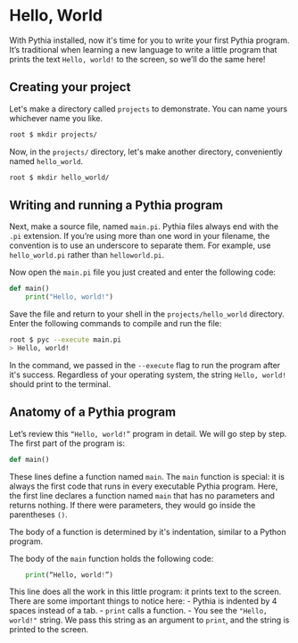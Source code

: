 # Hello, World

With Pythia installed, now it's time for you to write your first Pythia program. It’s traditional when learning a new language to write a little program that prints the text `Hello, world!` to the screen, so we’ll do the same here!

## Creating your project

Let's make a directory called `projects` to demonstrate. You can name yours whichever name you like.

```sh
root $ mkdir projects/
```

Now, in the `projects/` directory, let's make another directory, conveniently named `hello_world`.

```sh
root $ mkdir hello_world/
```

## Writing and running a Pythia program

Next, make a source file, named `main.pi`. Pythia files always end with the `.pi` extension. If you’re using more than one word in your filename, the convention is to use an underscore to separate them. For example, use `hello_world.pi` rather than `helloworld.pi`.

Now open the `main.pi` file you just created and enter the following code:

```py
def main()
    print("Hello, world!")
```

Save the file and return to your shell in the `projects/hello_world` directory. Enter the following commands to compile and run the file:

```sh
root $ pyc --execute main.pi
> Hello, world!
```

In the command, we passed in the `--execute` flag to run the program after it's success. Regardless of your operating system, the string `Hello, world!` should print to the terminal.

## Anatomy of a Pythia program

Let’s review this `“Hello, world!”` program in detail. We will go step by step.
The first part of the program is:

```py
def main()
```

These lines define a function named `main`. The `main` function is special: it is always the first code that runs in every executable Pythia program. Here, the first line declares a function named `main` that has no parameters and returns nothing. If there were parameters, they would go inside the parentheses `()`.

The body of a function is determined by it's indentation, similar to a Python program.

The body of the `main` function holds the following code:

```py
    print(“Hello, world!”)
```

This line does all the work in this little program: it prints text to the screen. There are some important things to notice here:
    - Pythia is indented by 4 spaces instead of a tab.
    - `print` calls a function.
    - You see the `"Hello, world!"` string. We pass this string as an argument to `print`, and the string is printed to the screen.
